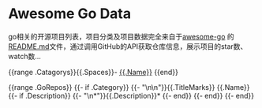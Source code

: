 # Awesome Go Data

go相关的开源项目列表，项目分类及项目数据完全来自于[awesome-go](https://github.com/avelino/awesome-go) 的[README.md](https://github.com/avelino/awesome-go/blob/master/README.md)文件，通过调用GitHub的API获取仓库信息，展示项目的star数、watch数...

{{range .Catagorys}}{{.Spaces}}- [{{.Name}}](#)
{{end}}

{{range .GoRepos}}
    {{- if .Category}}
        {{- "\n\n"}}{{.TitleMarks}} {{.Name}}
        {{- if .Description}}
            {{- "\n*"}}{{.Description}}*
        {{- end}}
    {{- end}}
{{- end}}